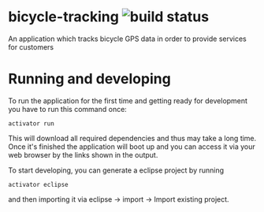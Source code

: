 # bicycle-tracking ![build status](https://travis-ci.org/Hawai-AST/bicycle-tracking-frontend.svg?branch=master)
An application which tracks bicycle GPS data in order to provide services for customers

# Running and developing
To run the application for the first time and getting ready for development you have to run this command once:
```
activator run
```
This will download all required dependencies and thus may take a long time.
Once it's finished the application will boot up and you can access it via your web browser by the links shown in the
output.

To start developing, you can generate a eclipse project by running
```
activator eclipse
```
and then importing it via eclipse -> import -> Import existing project.
